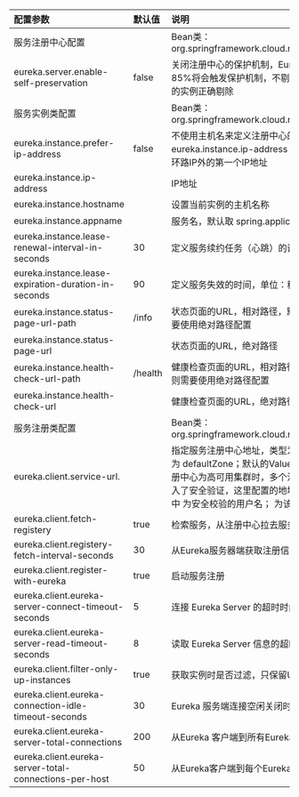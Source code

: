 # 

| 配置参数         | 默认值 | 说明                                                                           |
| :--------------- | :----- | :----------------------------------------------------------------------------- |
| 服务注册中心配置 |        | Bean类：org.springframework.cloud.netflix.eureka.server.EurekaServerConfigBean |
|eureka.server.enable-self-preservation | false | 关闭注册中心的保护机制，Eureka 会统计15分钟之内心跳失败的比例低于85%将会触发保护机制，不剔除服务提供者，如果关闭服务注册中心将不可用的实例正确剔除|
|服务实例类配置	| |	Bean类：org.springframework.cloud.netflix.eureka.EurekaInstanceConfigBean|
|eureka.instance.prefer-ip-address | false | 不使用主机名来定义注册中心的地址，而使用IP地址的形式，如果设置了eureka.instance.ip-address 属性，则使用该属性配置的IP，否则自动获取除环路IP外的第一个IP地址|
|eureka.instance.ip-address	| |	IP地址|
|eureka.instance.hostname	| |	设置当前实例的主机名称|
|eureka.instance.appname	| |	服务名，默认取 spring.application.name 配置值，如果没有则为 unknown|
|eureka.instance.lease-renewal-interval-in-seconds | 30 | 定义服务续约任务（心跳）的调用间隔，单位：秒|
|eureka.instance.lease-expiration-duration-in-seconds | 90 | 定义服务失效的时间，单位：秒|
|eureka.instance.status-page-url-path | /info | 状态页面的URL，相对路径，默认使用 HTTP 访问，如果需要使用 HTTPS则需要使用绝对路径配置|
|eureka.instance.status-page-url	| |	状态页面的URL，绝对路径|
|eureka.instance.health-check-url-path | /health | 健康检查页面的URL，相对路径，默认使用 HTTP 访问，如果需要使用 HTTPS则需要使用绝对路径配置|
|eureka.instance.health-check-url	| |	健康检查页面的URL，绝对路径|
|服务注册类配置	| |	Bean类：org.springframework.cloud.netflix.eureka.EurekaClientConfigBean|
|eureka.client.service-url.	| |	指定服务注册中心地址，类型为 HashMap，并设置有一组默认值，默认的Key为 defaultZone；默认的Value为 http://localhost:8761/eureka ，如果服务注册中心为高可用集群时，多个注册中心地址以逗号分隔。如果服务注册中心加入了安全验证，这里配置的地址格式为： http://<username>:<password>@localhost:8761/eureka 其中 <username> 为安全校验的用户名；<password> 为该用户的密码|
|eureka.client.fetch-registery | true | 检索服务，从注册中心拉去服务清单|
|eureka.client.registery-fetch-interval-seconds | 30 | 从Eureka服务器端获取注册信息的间隔时间，单位：秒|
|eureka.client.register-with-eureka | true | 启动服务注册|
|eureka.client.eureka-server-connect-timeout-seconds | 5 | 连接 Eureka Server 的超时时间，单位：秒|
|eureka.client.eureka-server-read-timeout-seconds | 8 | 读取 Eureka Server 信息的超时时间，单位：秒|
|eureka.client.filter-only-up-instances | true | 获取实例时是否过滤，只保留UP状态的实例|
|eureka.client.eureka-connection-idle-timeout-seconds | 30 | Eureka 服务端连接空闲关闭时间，单位：秒|
|eureka.client.eureka-server-total-connections | 200 | 从Eureka 客户端到所有Eureka服务端的连接总数|
|eureka.client.eureka-server-total-connections-per-host | 50 | 从Eureka客户端到每个Eureka服务主机的连接总数|